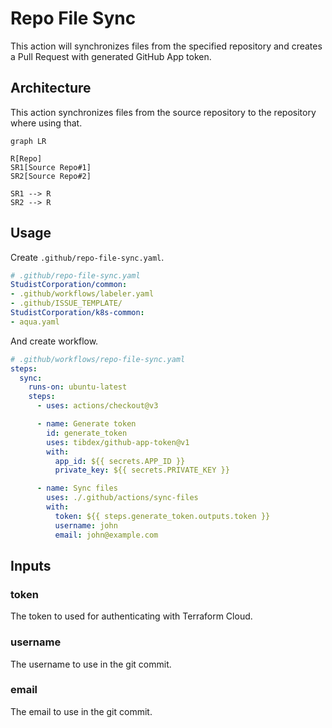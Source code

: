 # Repo File Sync

This action will synchronizes files from the specified repository and creates a Pull Request with generated GitHub App token.

## Architecture

This action synchronizes files from the source repository to the repository where using that.  

```mermaid
graph LR

R[Repo]
SR1[Source Repo#1]
SR2[Source Repo#2]

SR1 --> R
SR2 --> R
```

## Usage

Create `.github/repo-file-sync.yaml`.

```yaml
# .github/repo-file-sync.yaml
StudistCorporation/common:
- .github/workflows/labeler.yaml
- .github/ISSUE_TEMPLATE/
StudistCorporation/k8s-common:
- aqua.yaml
```

And create workflow.

```yaml
# .github/workflows/repo-file-sync.yaml
steps:
  sync:
    runs-on: ubuntu-latest
    steps:
      - uses: actions/checkout@v3

      - name: Generate token
        id: generate_token
        uses: tibdex/github-app-token@v1
        with:
          app_id: ${{ secrets.APP_ID }}
          private_key: ${{ secrets.PRIVATE_KEY }}

      - name: Sync files
        uses: ./.github/actions/sync-files
        with:
          token: ${{ steps.generate_token.outputs.token }}
          username: john
          email: john@example.com
```

## Inputs

### token

The token to used for authenticating with Terraform Cloud.

### username

The username to use in the git commit.

### email

The email to use in the git commit.
